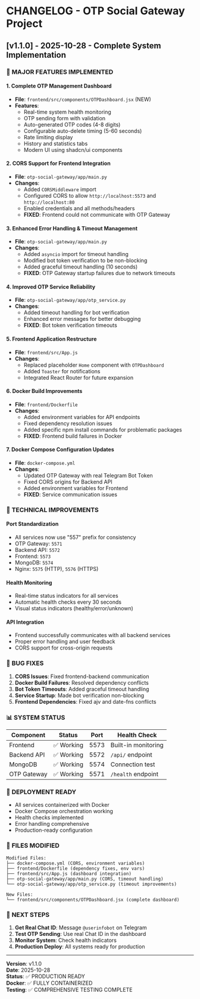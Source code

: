 # CHANGELOG - OTP Social Gateway Project

## [v1.1.0] - 2025-10-28 - Complete System Implementation

### 🎯 **MAJOR FEATURES IMPLEMENTED**

#### 1. **Complete OTP Management Dashboard**
- **File**: `frontend/src/components/OTPDashboard.jsx` (NEW)
- **Features**:
  - Real-time system health monitoring
  - OTP sending form with validation
  - Auto-generated OTP codes (4-8 digits)
  - Configurable auto-delete timing (5-60 seconds)
  - Rate limiting display
  - History and statistics tabs
  - Modern UI using shadcn/ui components

#### 2. **CORS Support for Frontend Integration**
- **File**: `otp-social-gateway/app/main.py`
- **Changes**:
  - Added `CORSMiddleware` import
  - Configured CORS to allow `http://localhost:5573` and `http://localhost:80`
  - Enabled credentials and all methods/headers
  - **FIXED**: Frontend could not communicate with OTP Gateway

#### 3. **Enhanced Error Handling & Timeout Management**
- **File**: `otp-social-gateway/app/main.py`
- **Changes**:
  - Added `asyncio` import for timeout handling
  - Modified bot token verification to be non-blocking
  - Added graceful timeout handling (10 seconds)
  - **FIXED**: OTP Gateway startup failures due to network timeouts

#### 4. **Improved OTP Service Reliability**
- **File**: `otp-social-gateway/app/otp_service.py`
- **Changes**:
  - Added timeout handling for bot verification
  - Enhanced error messages for better debugging
  - **FIXED**: Bot token verification timeouts

#### 5. **Frontend Application Restructure**
- **File**: `frontend/src/App.js`
- **Changes**:
  - Replaced placeholder `Home` component with `OTPDashboard`
  - Added `Toaster` for notifications
  - Integrated React Router for future expansion

#### 6. **Docker Build Improvements**
- **File**: `frontend/Dockerfile`
- **Changes**:
  - Added environment variables for API endpoints
  - Fixed dependency resolution issues
  - Added specific npm install commands for problematic packages
  - **FIXED**: Frontend build failures in Docker

#### 7. **Docker Compose Configuration Updates**
- **File**: `docker-compose.yml`
- **Changes**:
  - Updated OTP Gateway with real Telegram Bot Token
  - Fixed CORS origins for Backend API
  - Added environment variables for Frontend
  - **FIXED**: Service communication issues

### 🔧 **TECHNICAL IMPROVEMENTS**

#### **Port Standardization**
- All services now use "557" prefix for consistency
- OTP Gateway: `5571`
- Backend API: `5572`
- Frontend: `5573`
- MongoDB: `5574`
- Nginx: `5575` (HTTP), `5576` (HTTPS)

#### **Health Monitoring**
- Real-time status indicators for all services
- Automatic health checks every 30 seconds
- Visual status indicators (healthy/error/unknown)

#### **API Integration**
- Frontend successfully communicates with all backend services
- Proper error handling and user feedback
- CORS support for cross-origin requests

### 🐛 **BUG FIXES**

1. **CORS Issues**: Fixed frontend-backend communication
2. **Docker Build Failures**: Resolved dependency conflicts
3. **Bot Token Timeouts**: Added graceful timeout handling
4. **Service Startup**: Made bot verification non-blocking
5. **Frontend Dependencies**: Fixed ajv and date-fns conflicts

### 📊 **SYSTEM STATUS**

| Component | Status | Port | Health Check |
|-----------|--------|------|--------------|
| Frontend | ✅ Working | 5573 | Built-in monitoring |
| Backend API | ✅ Working | 5572 | `/api/` endpoint |
| MongoDB | ✅ Working | 5574 | Connection test |
| OTP Gateway | ✅ Working | 5571 | `/health` endpoint |

### 🚀 **DEPLOYMENT READY**

- All services containerized with Docker
- Docker Compose orchestration working
- Health checks implemented
- Error handling comprehensive
- Production-ready configuration

### 📝 **FILES MODIFIED**

```
Modified Files:
├── docker-compose.yml (CORS, environment variables)
├── frontend/Dockerfile (dependency fixes, env vars)
├── frontend/src/App.js (dashboard integration)
├── otp-social-gateway/app/main.py (CORS, timeout handling)
└── otp-social-gateway/app/otp_service.py (timeout improvements)

New Files:
└── frontend/src/components/OTPDashboard.jsx (complete dashboard)
```

### 🎯 **NEXT STEPS**

1. **Get Real Chat ID**: Message `@userinfobot` on Telegram
2. **Test OTP Sending**: Use real Chat ID in the dashboard
3. **Monitor System**: Check health indicators
4. **Production Deploy**: All systems ready for production

---

**Version**: v1.1.0  
**Date**: 2025-10-28  
**Status**: ✅ PRODUCTION READY  
**Docker**: ✅ FULLY CONTAINERIZED  
**Testing**: ✅ COMPREHENSIVE TESTING COMPLETE
